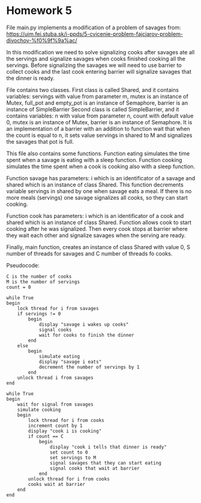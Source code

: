 # Homework 5
File main.py implements a modification of a problem of savages from: 
https://uim.fei.stuba.sk/i-ppds/5-cvicenie-problem-fajciarov-problem-divochov-%f0%9f%9a%ac/

In this modification we need to solve signalizing cooks after savages ate all the servings and signalize savages when cooks 
finished cooking all the servings. Before signalizing the savages we will need to use barrier to collect cooks and the
last cook entering barrier will signalize savages that the dinner is ready.

File contains two classes. First class is called Shared, and it contains variables: servings with value from parameter m, 
mutex is an instance of Mutex, full_pot and empty_pot is an instance of Semaphore, barrier is an instance of SimpleBarrier
Second class is called SimpleBarrier, and it contains variables: n with value from parameter n, count with default 
value 0, mutex is an instance of Mutex, barrier is an instance of Semaphore. It is an implementation of a barrier with
an addition to function wait that when the count is equal to n, it sets value servings in shared to M and signalizes 
the savages that pot is full.

This file also contains some functions. Function eating simulates the time spent when a savage is eating with a sleep
function. Function cooking simulates the time spent when a cook is cooking also with a sleep function. 

Function savage has parameters: i which is an identificator of a savage and shared which is an instance of class Shared.
This function decrements variable servings in shared by one when savage eats a meal. If there is no more meals (servings)
one savage signalizes all cooks, so they can start cooking.

Function cook has parameters: i which is an identificator of a cook and shared which is an instance of class Shared.
Function allows cook to start cooking after he was signalized. Then every cook stops at barrier where they wait each 
other and signalize savages when the serving are ready.

Finally, main function, creates an instance of class Shared with value 0, S number of threads for savages and C number 
of threads fo cooks.

Pseudocode:
```
C is the number of cooks
M is the number of servings
count = 0

while True
begin
    lock thread for i from savages
    if servings != 0
        begin
            display "savage i wakes up cooks"
            signal cooks
            wait for cooks to finish the dinner
        end    
    else
        begin
            simulate eating
            display "savage i eats"
            decrement the number of servings by 1
        end
    unlock thread i from savages
end

while True
begin 
    wait for signal from savages
    simulate cooking
    begin
        lock thread for i from cooks
        increment count by 1
        display "cook i is cooking"
        if count == C
            begin 
                display "cook i tells that dinner is ready"
                set count to 0
                set servings to M
                signal savages that they can start eating
                signal cooks that wait at barrier
            end
        unlock thread for i from cooks
        cooks wait at barrier
    end
end    
```